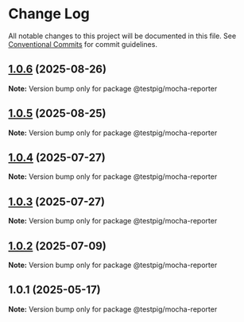 # Change Log

All notable changes to this project will be documented in this file.
See [Conventional Commits](https://conventionalcommits.org) for commit guidelines.

## [1.0.6](https://github.com/testpig-io/node-reporters/compare/@testpig/mocha-reporter@1.0.5...@testpig/mocha-reporter@1.0.6) (2025-08-26)

**Note:** Version bump only for package @testpig/mocha-reporter





## [1.0.5](https://github.com/testpig-io/node-reporters/compare/@testpig/mocha-reporter@1.0.4...@testpig/mocha-reporter@1.0.5) (2025-08-25)

**Note:** Version bump only for package @testpig/mocha-reporter





## [1.0.4](https://github.com/testpig-io/node-reporters/compare/@testpig/mocha-reporter@1.0.2...@testpig/mocha-reporter@1.0.4) (2025-07-27)

**Note:** Version bump only for package @testpig/mocha-reporter





## [1.0.3](https://github.com/testpig-io/node-reporters/compare/@testpig/mocha-reporter@1.0.2...@testpig/mocha-reporter@1.0.3) (2025-07-27)

**Note:** Version bump only for package @testpig/mocha-reporter





## [1.0.2](https://github.com/testpig-io/node-reporters/compare/@testpig/mocha-reporter@1.0.1...@testpig/mocha-reporter@1.0.2) (2025-07-09)

**Note:** Version bump only for package @testpig/mocha-reporter





## 1.0.1 (2025-05-17)

**Note:** Version bump only for package @testpig/mocha-reporter
